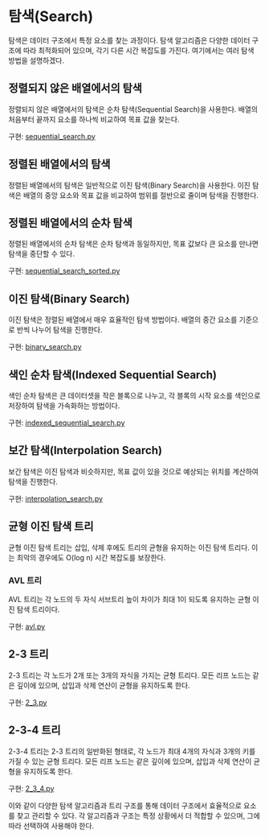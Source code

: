 # 탐색(Search)

탐색은 데이터 구조에서 특정 요소를 찾는 과정이다. 탐색 알고리즘은 다양한 데이터 구조에 따라 최적화되어 있으며, 각기 다른 시간 복잡도를 가진다. 여기에서는 여러 탐색 방법을 설명하겠다.

## 정렬되지 않은 배열에서의 탐색

정렬되지 않은 배열에서의 탐색은 순차 탐색(Sequential Search)을 사용한다. 배열의 처음부터 끝까지 요소를 하나씩 비교하여 목표 값을 찾는다.

구현: [sequential_search.py](https://github.com/pacho-h/data-structure-in-python/blob/main/10-Search/sequential_search.py)

## 정렬된 배열에서의 탐색

정렬된 배열에서의 탐색은 일반적으로 이진 탐색(Binary Search)을 사용한다. 이진 탐색은 배열의 중앙 요소와 목표 값을 비교하여 범위를 절반으로 줄이며 탐색을 진행한다.

## 정렬된 배열에서의 순차 탐색

정렬된 배열에서의 순차 탐색은 순차 탐색과 동일하지만, 목표 값보다 큰 요소를 만나면 탐색을 중단할 수 있다.

구현: [sequential_search_sorted.py](https://github.com/pacho-h/data-structure-in-python/blob/main/10-Search/sequential_search_sorted.py)

## 이진 탐색(Binary Search)

이진 탐색은 정렬된 배열에서 매우 효율적인 탐색 방법이다. 배열의 중간 요소를 기준으로 반씩 나누어 탐색을 진행한다.

구현: [binary_search.py](https://github.com/pacho-h/data-structure-in-python/blob/main/10-Search/binary_search.py)

## 색인 순차 탐색(Indexed Sequential Search)

색인 순차 탐색은 큰 데이터셋을 작은 블록으로 나누고, 각 블록의 시작 요소를 색인으로 저장하여 탐색을 가속화하는 방법이다.

구현: [indexed_sequential_search.py](https://github.com/pacho-h/data-structure-in-python/blob/main/10-Search/indexed_sequential_search.py)

## 보간 탐색(Interpolation Search)

보간 탐색은 이진 탐색과 비슷하지만, 목표 값이 있을 것으로 예상되는 위치를 계산하여 탐색을 진행한다.

구현: [interpolation_search.py](https://github.com/pacho-h/data-structure-in-python/blob/main/10-Search/interpolation_search.py)

## 균형 이진 탐색 트리

균형 이진 탐색 트리는 삽입, 삭제 후에도 트리의 균형을 유지하는 이진 탐색 트리다. 이는 최악의 경우에도 O(log n) 시간 복잡도를 보장한다.

### AVL 트리

AVL 트리는 각 노드의 두 자식 서브트리 높이 차이가 최대 1이 되도록 유지하는 균형 이진 탐색 트리이다.

구현: [avl.py](https://github.com/pacho-h/data-structure-in-python/blob/main/10-Search/avl.py)

## 2-3 트리

2-3 트리는 각 노드가 2개 또는 3개의 자식을 가지는 균형 트리다. 모든 리프 노드는 같은 깊이에 있으며, 삽입과 삭제 연산이 균형을 유지하도록 한다.

구현: [2_3.py](https://github.com/pacho-h/data-structure-in-python/blob/main/10-Search/2_3.py)

## 2-3-4 트리

2-3-4 트리는 2-3 트리의 일반화된 형태로, 각 노드가 최대 4개의 자식과 3개의 키를 가질 수 있는 균형 트리다. 모든 리프 노드는 같은 깊이에 있으며, 삽입과 삭제 연산이 균형을 유지하도록 한다.

구현: [2_3_4.py](https://github.com/pacho-h/data-structure-in-python/blob/main/10-Search/2_3_4.py)

이와 같이 다양한 탐색 알고리즘과 트리 구조를 통해 데이터 구조에서 효율적으로 요소를 찾고 관리할 수 있다. 각 알고리즘과 구조는 특정 상황에서 더 적합할 수 있으며, 그에 따라 선택하여 사용해야 한다.